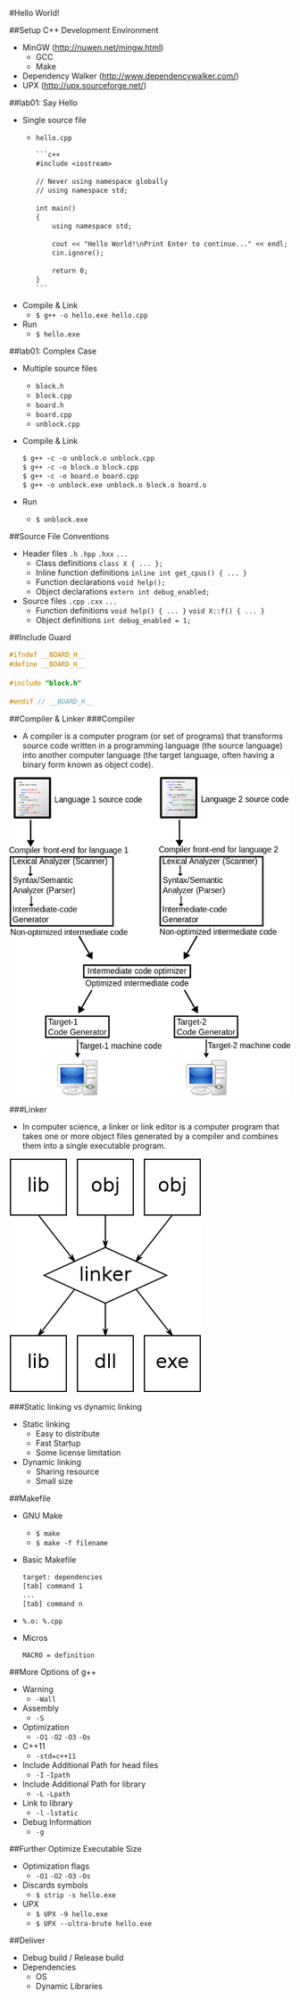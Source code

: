 #Hello World!

##Setup C++ Development Environment
- MinGW (http://nuwen.net/mingw.html)
  - GCC
  - Make
- Dependency Walker (http://www.dependencywalker.com/)
- UPX (http://upx.sourceforge.net/)

##lab01: Say Hello
- Single source file
  - `hello.cpp`

        ```c++
        #include <iostream>

        // Never using namespace globally
        // using namespace std;

        int main()
        {
            using namespace std;

            cout << "Hello World!\nPrint Enter to continue..." << endl;
            cin.ignore();

            return 0;
        }
        ```

- Compile & Link
  - `$ g++ -o hello.exe hello.cpp`
- Run
  - `$ hello.exe`

##lab01: Complex Case
- Multiple source files
  - `block.h`
  - `block.cpp`
  - `board.h`
  - `board.cpp`
  - `unblock.cpp`
- Compile & Link

    ```
    $ g++ -c -o unblock.o unblock.cpp
    $ g++ -c -o block.o block.cpp
    $ g++ -c -o board.o board.cpp
    $ g++ -o unblock.exe unblock.o block.o board.o
    ```

- Run
  - `$ unblock.exe`

##Source File Conventions
- Header files `.h` `.hpp` `.hxx` `...`
  - Class definitions `class X { ... };`
  - Inline function definitions `inline int get_cpus() { ... }`
  - Function declarations `void help();`
  - Object declarations `extern int debug_enabled;`
- Source files `.cpp` `.cxx` `...`
  - Function definitions `void help() { ... }` `void X::f() { ... }`
  - Object definitions `int debug_enabled = 1;`

##Include Guard

```c++
#ifndef __BOARD_H__
#define __BOARD_H__

#include "block.h"

#endif // __BOARD_H__
```

##Compiler & Linker
###Compiler
- A compiler is a computer program (or set of programs) that transforms source code written in a programming language (the source language) into another computer language (the target language, often having a binary form known as object code).

![Image](https://github.com/limingjie/cpp/blob/master/images/Compiler.png?raw=true)

###Linker
- In computer science, a linker or link editor is a computer program that takes one or more object files generated by a compiler and combines them into a single executable program.

![Image](https://github.com/limingjie/cpp/blob/master/images/Linker.png?raw=true)

###Static linking vs dynamic linking
- Static linking
  - Easy to distribute
  - Fast Startup
  - Some license limitation
- Dynamic linking
  - Sharing resource
  - Small size

##Makefile
- GNU Make
  - `$ make`
  - `$ make -f filename`
- Basic Makefile

    ```
    target: dependencies
    [tab] command 1
    ...
    [tab] command n
    ```

- `%.o: %.cpp`
- Micros

    ```
    MACRO = definition
    ```

##More Options of g++
- Warning
  - `-Wall`
- Assembly
  - `-S`
- Optimization
  - `-O1` `-O2` `-O3` `-Os`
- C++11
  - `-std=c++11`
- Include Additional Path for head files
  - `-I` `-Ipath`
- Include Additional Path for library
  - `-L` `-Lpath`
- Link to library
  - `-l` `-lstatic`
- Debug Information
  - `-g`

##Further Optimize Executable Size
- Optimization flags
  - `-O1` `-O2` `-O3` `-Os`
- Discards symbols
  - `$ strip -s hello.exe`
- UPX
  - `$ UPX -9 hello.exe`
  - `$ UPX --ultra-brute hello.exe`

##Deliver
- Debug build / Release build
- Dependencies
  - OS
  - Dynamic Libraries
